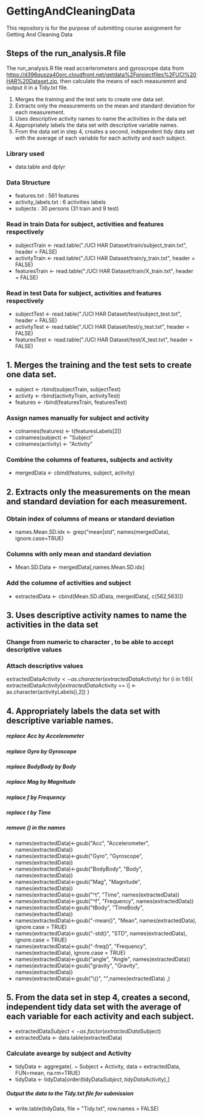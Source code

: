 # GettingAndCleaningData
This repository is for the purpose of submitting course assignment for Getting And Cleaning Data


## Steps of the run_analysis.R file
The run_analysis.R file read accerlerometers and gyroscrope data from https://d396qusza40orc.cloudfront.net/getdata%2Fprojectfiles%2FUCI%20HAR%20Dataset.zip, then calculate the means of each measuremnt and output it in a Tidy.txt file. 


1. Merges the training and the test sets to create one data set.
2. Extracts only the measurements on the mean and standard deviation for each measurement. 
3. Uses descriptive activity names to name the activities in the data set
4. Appropriately labels the data set with descriptive variable names. 
5. From the data set in step 4, creates a second, independent tidy data set with the average of each variable for each activity and each subject.


### Library used
* data.table and dplyr 

### Data Structure
* features.txt : 561 features
* activity_labels.txt : 6 activities labels
* subjects : 30 persons (31 train and 9 test)


### Read in train Data for subject, activities and features respectively
* subjectTrain  <- read.table("./UCI HAR Dataset/train/subject_train.txt", header = FALSE)
* activityTrain <- read.table("./UCI HAR Dataset/train/y_train.txt", header = FALSE)
* featuresTrain <- read.table("./UCI HAR Dataset/train/X_train.txt", header = FALSE) 


### Read in test Data for subject, activities and features respectively
* subjectTest  <- read.table("./UCI HAR Dataset/test/subject_test.txt", header = FALSE)
* activityTest <- read.table("./UCI HAR Dataset/test/y_test.txt", header = FALSE)
* featuresTest <- read.table("./UCI HAR Dataset/test/X_test.txt", header = FALSE) 



## 1. Merges the training and the test sets to create one data set.
* subject  <- rbind(subjectTrain,  subjectTest)       
* activity <- rbind(activityTrain, activityTest)      
* features <- rbind(featuresTrain, featuresTest) 
 

### Assign names manually for subject and activity
* colnames(features) <- t(featuresLabels[2])
* colnames(subject) <- "Subject" 
* colnames(activity) <- "Activity" 

### Combine the columns of features, subjects and activity
* mergedData <- cbind(features, subject, activity) 


## 2. Extracts only the measurements on the mean and standard deviation for each measurement. 
### Obtain index of columns of means or standard deviation
* names.Mean.SD.idx <- grep("mean|std", names(mergedData), ignore.case=TRUE)

### Columns with only mean and standard deviation  
* Mean.SD.Data <- mergedData[,names.Mean.SD.idx]     

### Add the columne of activities and subject
* extractedData <- cbind(Mean.SD.dData, mergedData[, c(562,563)])   


## 3. Uses descriptive activity names to name the activities in the data set
### Change from numeric to character , to be able to accept descriptive values
### Attach descriptive values
extractedData$Activity <- as.character(extractedData$Activity)
for (i in 1:6){
        extractedData$Activity[extractedData$Activity == i] <- as.character(activityLabels[i,2])
}




## 4. Appropriately labels the data set with descriptive variable names.
##### replace Acc by Accelerometer
##### replace Gyro by Gyroscope
##### replace BodyBody by Body
##### replace Mag by Magnitude
##### replace f by Frequency
##### replace t by Time
##### remove () in the names
* names(extractedData)<-gsub("Acc", "Accelerometer", names(extractedData))
* names(extractedData)<-gsub("Gyro", "Gyroscope", names(extractedData))
* names(extractedData)<-gsub("BodyBody", "Body", names(extractedData))
* names(extractedData)<-gsub("Mag", "Magnitude", names(extractedData))
* names(extractedData)<-gsub("^t", "Time", names(extractedData))
* names(extractedData)<-gsub("^f", "Frequency", names(extractedData))
* names(extractedData)<-gsub("tBody", "TimeBody", names(extractedData))
* names(extractedData)<-gsub("-mean()", "Mean", names(extractedData), ignore.case = TRUE)
* names(extractedData)<-gsub("-std()", "STD", names(extractedData), ignore.case = TRUE)
* names(extractedData)<-gsub("-freq()", "Frequency", names(extractedData), ignore.case = TRUE)
* names(extractedData)<-gsub("angle", "Angle", names(extractedData))
* names(extractedData)<-gsub("gravity", "Gravity", names(extractedData))
* names(extractedData)<-gsub("\\()", "",names(extractedData) ,)


## 5. From the data set in step 4, creates a second, independent tidy data set with the average of each variable for each activity and each subject.
* extractedData$Subject <- as.factor(extractedData$Subject)
* extractedData <- data.table(extractedData)


###  Calculate avearge by subject and Activity
* tidyData <- aggregate(. ~ Subject + Activity, data = extractedData, FUN=mean, na.rm=TRUE)
* tidyData <- tidyData[order(tidyData$Subject,tidyData$Activity),]

##### Output the data to the Tidy.txt file for submission
* write.table(tidyData, file = "Tidy.txt", row.names = FALSE)  
